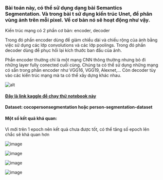 ### Bài toán này, có thể sử dụng dạng bài Semantics Segmentation. Và trong bài t sử dụng kiến trúc Unet, để phân vùng ảnh trên mỗi pixel. Về cơ bản nó sẽ hoạt động như vậy.

Kiến trúc mạng có 2 phần cơ bản: encoder, decoder

Trong đó phần encoder dùng để giảm chiều dài và chiều rộng của ảnh bằng việc sử dụng các lớp convolutions và các lớp poolings. Trong đó phần decoder dùng để phục hồi lại kích thước ban đầu của ảnh. 

Phần encoder thường chỉ là một mạng CNN thông thường nhưng bỏ đi những layer fully conected cuối cùng. Chúng ta có thể sử dụng những mạng có sẵn trong phần encoder như VGG16, VGG19, Alexnet,... Còn decoder tùy vào các kiến trúc mạng mà ta có thể xây dựng khác nhau.

![alt](https://i.imgur.com/lKZGO0C.png)

#### [Đây là link kaggle để chạy thử notebook này](https://www.kaggle.com/acousticmusic/unet-removal-background-ver1)

#### Dataset: cocopersonsegmentation hoặc person-segmentation-dataset

#### Một số kết quả khá quan:
Vì mới trên 1 epoch nên kết quả chưa được tốt, có thể tăng số epoch lên chắc sẽ khá quan hơn

![image](https://user-images.githubusercontent.com/72034584/149666138-9d4c3a96-3b2d-4e82-8137-13513fb8b5fc.png)

![image](https://user-images.githubusercontent.com/72034584/149666148-52af094f-6531-4238-b657-0719730ebca3.png)

![image](https://user-images.githubusercontent.com/72034584/149666157-16c04a82-5012-4aae-b539-e8c3f838e7b6.png)

![image](https://user-images.githubusercontent.com/72034584/149666178-2b960a1a-db01-44af-82b6-e5798ff293a9.png)

